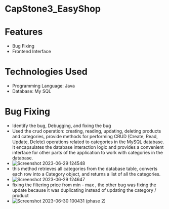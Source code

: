 # CapStone3_EasyShop
# Features 
* Bug Fixing
* Frontend Interface
# Technologies Used 
* Programming Language: Java
* Database: My SQL
# Bug Fixing
* Identify the bug, Debugging, and fixing the bug
* Used the crud operation: creating, reading, updating, deleting products and categories, provide methods for performing CRUD (Create, Read, Update, Delete) operations related to categories in the MySQL database. It encapsulates the database interaction logic and provides a convenient interface for other parts of the application to work with categories in the database.
* ![Screenshot 2023-06-29 124548](https://github.com/Jada-T/CapStone3_EasyShop/assets/130481616/b584e698-312b-4c09-a53a-14ee17a4c8b5) 
* this method retrieves all categories from the database table, converts each row into a Category object, and returns a list of all the categories.
* ![Screenshot 2023-06-29 124647](https://github.com/Jada-T/CapStone3_EasyShop/assets/130481616/156fc224-8829-4ea6-bf8f-2675b8af1c7e)
* fixing the filtering price from min - max , the other bug was fixing the update because it was duplicating instead of updating the category / product
* ![Screenshot 2023-06-30 100431 (phase 2)](https://github.com/Jada-T/CapStone3_EasyShop/assets/130481616/b2ae8a74-10b5-40f6-866a-9c1298302204)
